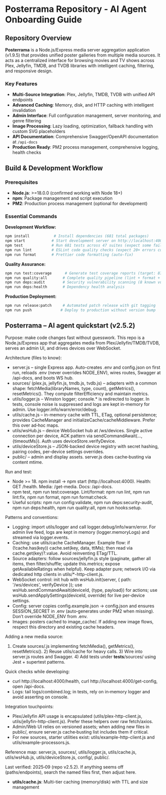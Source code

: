 # Posterrama Repository - AI Agent Onboarding Guide

## Repository Overview

**Posterrama** is a Node.js/Express media server aggregation application (v1.9.5) that provides unified poster galleries from multiple media sources. It acts as a centralized interface for browsing movies and TV shows across Plex, Jellyfin, TMDB, and TVDB libraries with intelligent caching, filtering, and responsive design.

### Key Features

- **Multi-Source Integration**: Plex, Jellyfin, TMDB, TVDB with unified API endpoints
- **Advanced Caching**: Memory, disk, and HTTP caching with intelligent invalidation
- **Admin Interface**: Full configuration management, server monitoring, and genre filtering
- **Image Processing**: Lazy loading, optimization, fallback handling with custom SVG placeholders
- **API Documentation**: Comprehensive Swagger/OpenAPI documentation at `/api-docs`
- **Production Ready**: PM2 process management, comprehensive logging, health checks

## Build & Development Workflow

### Prerequisites

- **Node.js**: >=18.0.0 (confirmed working with Node 18+)
- **npm**: Package management and script execution
- **PM2**: Production process management (optional for development)

### Essential Commands

**Development Workflow:**

```bash
npm install           # Install dependencies (681 total packages)
npm start            # Start development server on http://localhost:4000
npm test             # Run 681 tests across 47 suites (expect some failures)
npm run lint         # ESLint code quality checks (expect 20+ errors currently)
npm run format       # Prettier code formatting (auto-fix)
```

**Quality Assurance:**

```bash
npm run test:coverage      # Generate test coverage reports (target: 87%+)
npm run quality:all       # Complete quality pipeline (lint + format + test + security)
npm run deps:audit        # Security vulnerability scanning (8 known vulnerabilities)
npm run deps:health       # Dependency health analysis
```

**Production Deployment:**

```bash
npm run release:patch     # Automated patch release with git tagging
npm run push             # Deploy to production without version bump
```

## Posterrama – AI agent quickstart (v2.5.2)

Purpose: make code changes fast without guesswork. This repo is a Node.js/Express app that aggregates media from Plex/Jellyfin/TMDB/TVDB, serves an admin UI, and drives devices over WebSocket.

Architecture (files to know):

- server.js – single Express app. Auto-creates .env and config.json on first run, reloads .env (never overrides NODE_ENV), wires routes, Swagger at /api-docs, and boots WS hub.
- sources/ (plex.js, jellyfin.js, tmdb.js, tvdb.js) – adapters with a common shape: fetchMedia(libraryNames, type, count), getMetrics(), resetMetrics(). They compute filterEfficiency and maintain metrics.
- utils/logger.js – Winston logger; console.\* is redirected to logger. In tests, console noise is suppressed and logs are kept in-memory for admin. Use logger.info/warn/error/debug.
- utils/cache.js – in-memory cache with TTL, ETag, optional persistence; provides CacheManager and initializeCache/cacheMiddleware. Prefer this over ad‑hoc maps.
- utils/wsHub.js – device WebSocket hub at /ws/devices. Single active connection per device, ACK pattern via sendCommandAwait(..., {timeoutMs}). Auth uses deviceStore.verifyDevice.
- utils/deviceStore.js – JSON-backed device registry with secret hashing, pairing codes, per-device settings overrides.
- public/ – admin and display assets. server.js does cache‑busting via content mtime.

Run and test:

- Node >= 18. npm install → npm start (http://localhost:4000). Health: GET /health. Media: /get-media. Docs: /api-docs.
- npm test, npm run test:coverage. Lint/format: npm run lint, npm run lint:fix, npm run format, npm run format:check.
- Useful scripts: npm run config:validate, npm run deps:security-audit, npm run deps:health, npm run quality:all, npm run hooks:setup.

Patterns and conventions:

- Logging: import utils/logger and call logger.debug/info/warn/error. For admin live feed, logs are kept in memory (logger.memoryLogs) and streamed via logger.events.
- Caching: use utils/cache CacheManager. Example flow: if (!cache.has(key)) cache.set(key, data, ttlMs); then read via cache.get(key)?.value. Avoid reinventing ETag/TTL.
- Source adapters: follow sources/jellyfin.js style (paginate, gather all items, then filter/shuffle; update this.metrics; expose getAvailableRatings when helpful). Keep adapter pure; network I/O via dedicated http clients in utils/\*-http-client.js.
- WebSocket control: init hub with wsHub.init(server, { path: '/ws/devices', verifyDevice }); use wsHub.sendCommandAwait(deviceId, {type, payload}) for actions; use wsHub.sendApplySettings(deviceId, override) for live per-device settings.
- Config: server copies config.example.json → config.json and ensures SESSION_SECRET in .env (auto‑generates under PM2 when missing). Don’t override NODE_ENV from .env.
- Images: posters cached to image_cache/. If adding new image flows, respect this directory and existing cache headers.

Adding a new media source:

1. Create sources/<name>.js implementing fetchMedia(), getMetrics(), resetMetrics(). 2) Reuse utils/cache for heavy calls. 3) Wire into server.js routes and Swagger. 4) Add tests under **tests**/sources/ using Jest + supertest patterns.

Quick checks while developing:

- curl http://localhost:4000/health, curl http://localhost:4000/get-config, open /api-docs.
- Logs: tail logs/combined.log; in tests, rely on in‑memory logger and avoid asserting on console.

Integration touchpoints:

- Plex/Jellyfin API usage is encapsulated (utils/plex-http-client.js, utils/jellyfin-http-client.js). Prefer these helpers over raw fetch/axios.
- Admin/Web UI relies on versioned assets; when adding new files in public/, ensure server.js cache‑busting list includes them if critical.
- For new sources, starter utilities exist: utils/example-http-client.js and utils/example-processors.js.

Reference map: server.js, sources/, utils/logger.js, utils/cache.js, utils/wsHub.js, utils/deviceStore.js, config/, public/.

Last verified: 2025‑09 (repo v2.5.2). If anything seems off (paths/endpoints), search the named files first, then adjust here.

- **utils/cache.js**: Multi-tier caching (memory/disk) with TTL and size management
